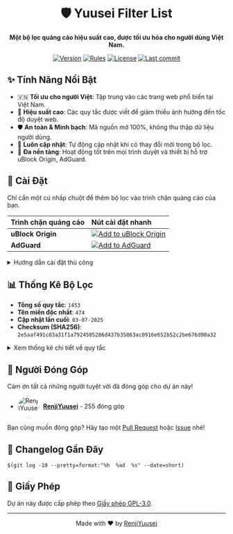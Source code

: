 <div align="center">
  
# 🛡️ Yuusei Filter List

**Một bộ lọc quảng cáo hiệu suất cao, được tối ưu hóa cho người dùng Việt Nam.**

<p>
  <a href="https://github.com/RenjiYuusei/Adblock/releases/latest"><img src="https://img.shields.io/github/v/release/RenjiYuusei/Adblock?style=for-the-badge&label=Version&color=007bff" alt="Version"></a>
  <a href="https://github.com/RenjiYuusei/Adblock/blob/main/Yuusei.txt"><img src="https://img.shields.io/badge/rules-1453-brightgreen?style=for-the-badge" alt="Rules"></a>
  <a href="LICENSE"><img src="https://img.shields.io/github/license/RenjiYuusei/Adblock?style=for-the-badge&color=blueviolet" alt="License"></a>
  <a href="https://github.com/RenjiYuusei/Adblock/commits/main"><img src="https://img.shields.io/github/last-commit/RenjiYuusei/Adblock?style=for-the-badge&label=Updated" alt="Last commit"></a>
</p>

</div>

## ✨ Tính Năng Nổi Bật

- 🇻🇳 **Tối ưu cho người Việt**: Tập trung vào các trang web phổ biến tại Việt Nam.
- 🚀 **Hiệu suất cao**: Các quy tắc được viết để giảm thiểu ảnh hưởng đến tốc độ duyệt web.
- 🛡️ **An toàn & Minh bạch**: Mã nguồn mở 100%, không thu thập dữ liệu người dùng.
- 🔄 **Luôn cập nhật**: Tự động cập nhật khi có thay đổi mới trong bộ lọc.
- 📱 **Đa nền tảng**: Hoạt động tốt trên mọi trình duyệt và thiết bị hỗ trợ uBlock Origin, AdGuard.

## 🚀 Cài Đặt

Chỉ cần một cú nhấp chuột để thêm bộ lọc vào trình chặn quảng cáo của bạn.

| Trình chặn quảng cáo | Nút cài đặt nhanh |
| :--- | :--- |
| **uBlock Origin** | <a href="https://subscribe.adblockplus.org/?location=https://raw.githubusercontent.com/RenjiYuusei/Adblock/main/Yuusei.txt&title=Yuusei%20Filter"><img src="https://img.shields.io/badge/Thêm%20vào%20uBlock-blue?style=flat-square&logo=ublockorigin&logoColor=white" alt="Add to uBlock Origin"></a> |
| **AdGuard** | <a href="https://subscribe.adblockplus.org/?location=https://raw.githubusercontent.com/RenjiYuusei/Adblock/main/Yuusei.txt&title=Yuusei%20Filter"><img src="https://img.shields.io/badge/Thêm%20vào%20AdGuard-green?style=flat-square&logo=adguard&logoColor=white" alt="Add to AdGuard"></a> |

<details>
<summary>Hướng dẫn cài đặt thủ công</summary>

1. Mở cài đặt của trình chặn quảng cáo.
2. Tìm đến mục "Filter lists", "Custom filters" hoặc "Bộ lọc của tôi".
3. Chọn "Add custom filter" hoặc "Thêm bộ lọc từ URL".
4. Dán URL sau vào ô nhập liệu và nhấn "Subscribe" hoặc "Đăng ký":

```
https://raw.githubusercontent.com/RenjiYuusei/Adblock/main/Yuusei.txt
```

</details>

## 📊 Thống Kê Bộ Lọc

- **Tổng số quy tắc**: `1453`
- **Tên miền độc nhất**: `474`
- **Cập nhật lần cuối**: `03-07-2025`
- **Checksum (SHA256)**: `2e5aaf491c03a31f1a7924505286d437b35863ac0916e652b52c2be676d90a32`

<details>
<summary>Xem thống kê chi tiết về quy tắc</summary>

| Loại | Số lượng | Tỷ lệ |
|:---|:---:|:---:|
| Rules Mạng | 487 | `$(printf "%.0f" $(echo "487 * 100 / 1453" | bc -l))`% |
| Rules Giao Diện | 841 | `$(printf "%.0f" $(echo "841 * 100 / 1453" | bc -l))`% |
| Rules Whitelist | 53 | `$(printf "%.0f" $(echo "53 * 100 / 1453" | bc -l))`% |
| Rules Host File | 152 | `$(printf "%.0f" $(echo "152 * 100 / 1453" | bc -l))`% |

</details>

## 👥 Người Đóng Góp

Cảm ơn tất cả những người tuyệt vời đã đóng góp cho dự án này!

- <img src="https://avatars.githubusercontent.com/u/166010224?u=32d8169f343e1e5e5f1818deb0190c453cebe24e&v=4&s=50" width="50" height="50" style="border-radius: 50%; vertical-align: middle; margin-right: 5px;" alt="RenjiYuusei"> **[RenjiYuusei](https://github.com/RenjiYuusei)** - 255 đóng góp

Bạn cũng muốn đóng góp? Hãy tạo một [Pull Request](https://github.com/RenjiYuusei/Adblock/pulls) hoặc [Issue](https://github.com/RenjiYuusei/Adblock/issues) nhé!

## 📝 Changelog Gần Đây

```
$(git log -10 --pretty=format:"%h  %ad  %s" --date=short)
```

## 📜 Giấy Phép

Dự án này được cấp phép theo [Giấy phép GPL-3.0](LICENSE).

---

<p align="center">
  Made with ❤️ by <a href="https://github.com/RenjiYuusei">RenjiYuusei</a>
</p>

